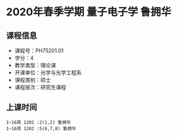 # 2020年春季学期 量子电子学 鲁拥华






## 课程信息

- 课程号：PH75201.01
- 学分：4
- 教学类型：理论课
- 开课单位：光学与光学工程系
- 课程类别：硕士
- 课程层次：研究生课程

## 上课时间

```
1~16周 1202 :2(1,2) 鲁拥华
1~16周 1202 :5(6,7,8) 鲁拥华
```

